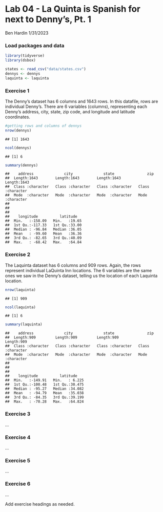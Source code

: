 Lab 04 - La Quinta is Spanish for next to Denny’s, Pt. 1
================
Ben Hardin
1/31/2023

### Load packages and data

``` r
library(tidyverse) 
library(dsbox) 
```

``` r
states <- read_csv("data/states.csv")
dennys <- dennys
laquinta <- laquinta
```

### Exercise 1

The Denny’s dataset has 6 columns and 1643 rows. In this datafile, rows
are individual Denny’s. There are 6 variables (columns), representing
each Denny’s address, city, state, zip code, and longitude and latitude
coordinates.

``` r
#getting rows and columns of dennys
nrow(dennys)
```

    ## [1] 1643

``` r
ncol(dennys)
```

    ## [1] 6

``` r
summary(dennys)
```

    ##    address              city              state               zip           
    ##  Length:1643        Length:1643        Length:1643        Length:1643       
    ##  Class :character   Class :character   Class :character   Class :character  
    ##  Mode  :character   Mode  :character   Mode  :character   Mode  :character  
    ##                                                                             
    ##                                                                             
    ##                                                                             
    ##    longitude          latitude    
    ##  Min.   :-158.09   Min.   :19.65  
    ##  1st Qu.:-117.33   1st Qu.:33.00  
    ##  Median : -96.84   Median :36.05  
    ##  Mean   : -99.60   Mean   :36.36  
    ##  3rd Qu.: -82.65   3rd Qu.:40.09  
    ##  Max.   : -68.42   Max.   :64.84

### Exercise 2

The Laquinta dataset has 6 columns and 909 rows. Again, the rows
represent individual LaQuinta Inn locations. The 6 variables are the
same ones we saw in the Denny’s dataset, telling us the location of each
Laquinta location.

``` r
nrow(laquinta)
```

    ## [1] 909

``` r
ncol(laquinta)
```

    ## [1] 6

``` r
summary(laquinta)
```

    ##    address              city              state               zip           
    ##  Length:909         Length:909         Length:909         Length:909        
    ##  Class :character   Class :character   Class :character   Class :character  
    ##  Mode  :character   Mode  :character   Mode  :character   Mode  :character  
    ##                                                                             
    ##                                                                             
    ##                                                                             
    ##    longitude          latitude     
    ##  Min.   :-149.91   Min.   : 6.225  
    ##  1st Qu.:-100.48   1st Qu.:30.475  
    ##  Median : -95.27   Median :34.082  
    ##  Mean   : -94.79   Mean   :35.038  
    ##  3rd Qu.: -84.35   3rd Qu.:39.199  
    ##  Max.   : -70.28   Max.   :64.824

### Exercise 3

…

### Exercise 4

…

### Exercise 5

…

### Exercise 6

…

Add exercise headings as needed.
